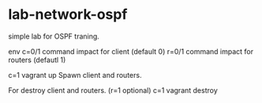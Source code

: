 # lab-network-ospf
simple lab for OSPF traning. 

env
c=0/1 command impact for client (default 0)
r=0/1 command impact for routers (defautl 1)

c=1 vagrant up 
Spawn client and routers.
 
For destroy client and routers. (r=1 optional)
c=1 vagrant destroy
